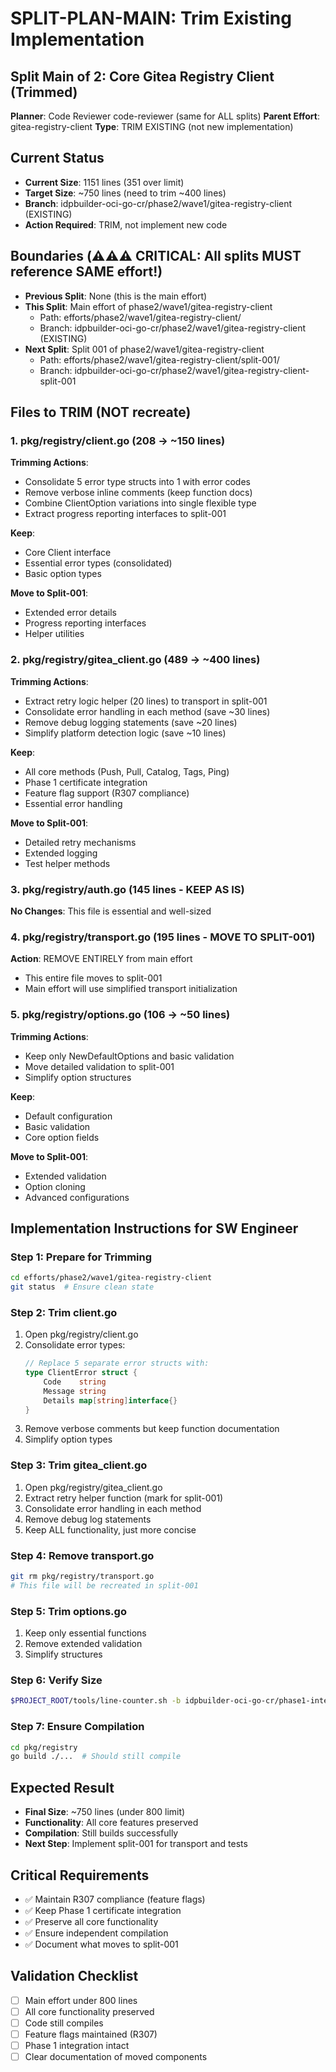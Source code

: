 # SPLIT-PLAN-MAIN: Trim Existing Implementation

## Split Main of 2: Core Gitea Registry Client (Trimmed)
**Planner**: Code Reviewer code-reviewer (same for ALL splits)
**Parent Effort**: gitea-registry-client
**Type**: TRIM EXISTING (not new implementation)

<!-- ⚠️ ORCHESTRATOR METADATA PLACEHOLDER - DO NOT REMOVE ⚠️ -->
<!-- The orchestrator will add infrastructure metadata below: -->
<!-- WORKING_DIRECTORY, BRANCH, REMOTE, BASE_BRANCH, etc. -->
<!-- SW Engineers MUST read this metadata to navigate to the correct directory -->
<!-- END PLACEHOLDER -->

## Current Status
- **Current Size**: 1151 lines (351 over limit)
- **Target Size**: ~750 lines (need to trim ~400 lines)
- **Branch**: idpbuilder-oci-go-cr/phase2/wave1/gitea-registry-client (EXISTING)
- **Action Required**: TRIM, not implement new code

## Boundaries (⚠️⚠️⚠️ CRITICAL: All splits MUST reference SAME effort!)
- **Previous Split**: None (this is the main effort)
- **This Split**: Main effort of phase2/wave1/gitea-registry-client
  - Path: efforts/phase2/wave1/gitea-registry-client/
  - Branch: idpbuilder-oci-go-cr/phase2/wave1/gitea-registry-client (EXISTING)
- **Next Split**: Split 001 of phase2/wave1/gitea-registry-client
  - Path: efforts/phase2/wave1/gitea-registry-client/split-001/
  - Branch: idpbuilder-oci-go-cr/phase2/wave1/gitea-registry-client-split-001

## Files to TRIM (NOT recreate)

### 1. pkg/registry/client.go (208 → ~150 lines)
**Trimming Actions**:
- Consolidate 5 error type structs into 1 with error codes
- Remove verbose inline comments (keep function docs)
- Combine ClientOption variations into single flexible type
- Extract progress reporting interfaces to split-001

**Keep**:
- Core Client interface
- Essential error types (consolidated)
- Basic option types

**Move to Split-001**:
- Extended error details
- Progress reporting interfaces
- Helper utilities

### 2. pkg/registry/gitea_client.go (489 → ~400 lines)
**Trimming Actions**:
- Extract retry logic helper (20 lines) to transport in split-001
- Consolidate error handling in each method (save ~30 lines)
- Remove debug logging statements (save ~20 lines)
- Simplify platform detection logic (save ~10 lines)

**Keep**:
- All core methods (Push, Pull, Catalog, Tags, Ping)
- Phase 1 certificate integration
- Feature flag support (R307 compliance)
- Essential error handling

**Move to Split-001**:
- Detailed retry mechanisms
- Extended logging
- Test helper methods

### 3. pkg/registry/auth.go (145 lines - KEEP AS IS)
**No Changes**: This file is essential and well-sized

### 4. pkg/registry/transport.go (195 lines - MOVE TO SPLIT-001)
**Action**: REMOVE ENTIRELY from main effort
- This entire file moves to split-001
- Main effort will use simplified transport initialization

### 5. pkg/registry/options.go (106 → ~50 lines)
**Trimming Actions**:
- Keep only NewDefaultOptions and basic validation
- Move detailed validation to split-001
- Simplify option structures

**Keep**:
- Default configuration
- Basic validation
- Core option fields

**Move to Split-001**:
- Extended validation
- Option cloning
- Advanced configurations

## Implementation Instructions for SW Engineer

### Step 1: Prepare for Trimming
```bash
cd efforts/phase2/wave1/gitea-registry-client
git status  # Ensure clean state
```

### Step 2: Trim client.go
1. Open pkg/registry/client.go
2. Consolidate error types:
   ```go
   // Replace 5 separate error structs with:
   type ClientError struct {
       Code    string
       Message string
       Details map[string]interface{}
   }
   ```
3. Remove verbose comments but keep function documentation
4. Simplify option types

### Step 3: Trim gitea_client.go
1. Open pkg/registry/gitea_client.go
2. Extract retry helper function (mark for split-001)
3. Consolidate error handling in each method
4. Remove debug log statements
5. Keep ALL functionality, just more concise

### Step 4: Remove transport.go
```bash
git rm pkg/registry/transport.go
# This file will be recreated in split-001
```

### Step 5: Trim options.go
1. Keep only essential functions
2. Remove extended validation
3. Simplify structures

### Step 6: Verify Size
```bash
$PROJECT_ROOT/tools/line-counter.sh -b idpbuilder-oci-go-cr/phase1-integration-20250902-194557 -c idpbuilder-oci-go-cr/phase2/wave1/gitea-registry-client
```

### Step 7: Ensure Compilation
```bash
cd pkg/registry
go build ./...  # Should still compile
```

## Expected Result
- **Final Size**: ~750 lines (under 800 limit)
- **Functionality**: All core features preserved
- **Compilation**: Still builds successfully
- **Next Step**: Implement split-001 for transport and tests

## Critical Requirements
- ✅ Maintain R307 compliance (feature flags)
- ✅ Keep Phase 1 certificate integration
- ✅ Preserve all core functionality
- ✅ Ensure independent compilation
- ✅ Document what moves to split-001

## Validation Checklist
- [ ] Main effort under 800 lines
- [ ] All core functionality preserved
- [ ] Code still compiles
- [ ] Feature flags maintained (R307)
- [ ] Phase 1 integration intact
- [ ] Clear documentation of moved components
